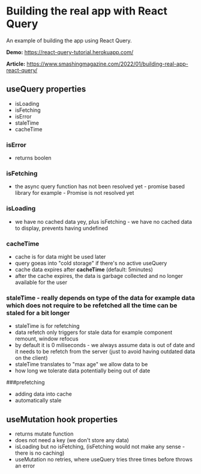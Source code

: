 # Building the real app with React Query

An example of building the app using React Query.

**Demo:** https://react-query-tutorial.herokuapp.com/

**Article:** https://www.smashingmagazine.com/2022/01/building-real-app-react-query/

## useQuery properties

- isLoading
- isFetching
- isError
- staleTime
- cacheTime

### isError

- returns boolen

### isFetching

- the async query function has not been resolved yet - promise based library for example - Promise is not resolved yet

### isLoading

- we have no cached data yey, plus isFetching - we have no cached data to display, prevents having undefined

### cacheTime

- cache is for data might be used later
- query goeas into "cold storage" if there's no active useQuery
- cache data expires after **cacheTime** (default: 5minutes)
- after the cache expires, the data is garbage collected and no longer available for the user

### staleTime - really depends on type of the data for example data which does not require to be refetched all the time can be staled for a bit longer

- staleTime is for refetching
- data refetch only triggers for stale data for example component remount, window refocus
- by default it is 0 miliseconds - we always assume data is out of date and it needs to be refetch from the server (just to avoid having outdated data on the client)
- staleTime translates to "max age" we allow data to be
- how long we tolerate data potentially being out of date

###prefetching

- adding data into cache
- automatically stale

## useMutation hook properties

- returns mutate function
- does not need a key (we don't store any data)
- isLoading but no isFetching, (isFetching would not make any sense - there is no caching)
- useMutation no retries, where useQuery tries three times before throws an error
